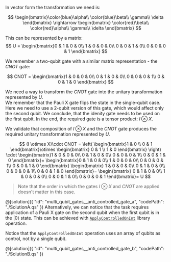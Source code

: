 
In vector form the transformation we need is:

$$
\begin{bmatrix}\color{blue}\alpha\\ \color{blue}\beta\\ \gamma\\ \delta \end{bmatrix}
\rightarrow
\begin{bmatrix} \color{red}\beta\\ \color{red}\alpha\\ \gamma\\ \delta \end{bmatrix}
$$

This can be represented by a matrix:
$$
U = \begin{bmatrix}0 & 1 & 0 & 0\\ 1 & 0 & 0 & 0\\ 0 & 0 & 1 & 0\\ 0 & 0 & 0 & 1 \end{bmatrix}
$$

We remember a two-qubit gate with a similar matrix representation - the $CNOT$ gate:

$$
CNOT = 
 \begin{bmatrix}1 & 0 & 0 & 0\\ 0 & 1 & 0 & 0\\ 0 & 0 & 0 & 1\\ 0 & 0 & 1 & 0 \end{bmatrix}
$$

We need a way to transform the $CNOT$ gate into the unitary transformation represented by $U$.   
We remember that the Pauli X gate flips the state in the single-qubit case. Here we need to use a 2-qubit version of this gate, which would affect only the second qubit. We conclude, that the idenity gate needs to be used on the first qubit. In the end, the required gate is a tensor product: $I \otimes X$.

We validate that composition of $I \otimes X$ and the $CNOT$ gate produces the required unitary transformation represented by $U$. 

$$
 (I \otimes X)\cdot CNOT =  
 \left(
\begin{bmatrix}1 & 0 \\  0 & 1 \end{bmatrix}\otimes
\begin{bmatrix} 0 & 1 \\ 1 & 0 \end{bmatrix}
\right) \cdot
\begin{bmatrix}1 & 0 & 0 & 0\\ 0 & 1 & 0 & 0\\ 0 & 0 & 0 & 1\\ 0 & 0 & 1 & 0 \end{bmatrix}=
\begin{bmatrix}0 & 1 & 0 & 0\\ 1 & 0 & 0 & 0\\ 0 & 0 & 0 & 1\\ 0 & 0 & 1 & 0 \end{bmatrix}
\begin{bmatrix} 1 & 0 & 0 & 0\\ 0 & 1 & 0 & 0\\ 0 & 0 & 0 & 1\\ 0 & 0 & 1 & 0 \end{bmatrix}=
\begin{bmatrix} 0 & 1 & 0 & 0\\ 1 & 0 & 0 & 0\\ 0 & 0 & 1 & 0\\ 0 & 0 & 0 & 1 \end{bmatrix}=
U
$$

> Note that the order in which the gates $I \otimes X$ and $CNOT$ are applied doesn't matter in this case.

@[solution]({
    "id": "multi_qubit_gates__anti_controlled_gate_a",
    "codePath": "./SolutionA.qs"
})
Alternatively, we can notice that the task requires application of a Pauli X gate on the second qubit when the first qubit is in the $|0\rangle$ state. This can be achieved with [`ApplyControlledOnInt`](https://learn.microsoft.com/en-us/qsharp/api/qsharp-lang/microsoft.quantum.canon/applycontrolledonint) library operation.

Notice that the `ApplyControlledOnInt` operation uses an array of qubits as control, not by a single qubit. 

@[solution]({
    "id": "multi_qubit_gates__anti_controlled_gate_b",
    "codePath": "./SolutionB.qs"
})

